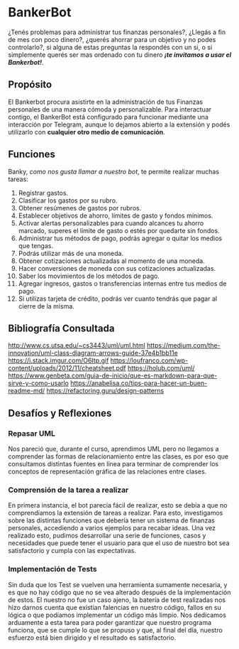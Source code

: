 # BankerBot
¿Tenés problemas para administrar tus finanzas personales?, ¿Llegás a fin de mes con poco dinero?, ¿querés ahorrar para un objetivo y no podes controlarlo?, si alguna de estas preguntas la respondés con un si, o si simplemente querés ser mas ordenado con tu dinero ***¡te invitamos a usar el Bankerbot!***.

## Propósito
El Bankerbot procura asistirte en la administración de tus Finanzas personales de una manera cómoda y personalizable. Para interactuar contigo, el BankerBot está configurado para funcionar mediante una interacción por Telegram, aunque lo dejamos abierto a la extensión y podés utilizarlo con **cualquier otro medio de comunicación**.

## Funciones
Banky, *como nos gusta llamar a nuestro bot*, te permite realizar muchas tareas:
1. Registrar gastos.
2. Clasificar los gastos por su rubro.
3. Obtener resúmenes de gastos por rubros.
4. Establecer objetivos de ahorro, límites de gasto y fondos mínimos.
5. Activar alertas personalizables para cuando alcances tu ahorro marcado, superes el límite de gasto o estés por quedarte sin fondos.
6. Administrar tus métodos de pago, podrás agregar o quitar los medios que tengas.
7. Podrás utilizar más de una moneda.
8. Obtener cotizaciones actualizadas al momento de una moneda.
9. Hacer conversiones de moneda con sus cotizaciones actualizadas.
10. Saber los movimientos de los métodos de pago.
11. Agregar ingresos, gastos o transferencias internas entre tus medios de pago.
12. Si utilizas tarjeta de crédito, podrás ver cuanto tendrás que pagar al cierre de la misma.

## Bibliografía Consultada
http://www.cs.utsa.edu/~cs3443/uml/uml.html
https://medium.com/the-innovation/uml-class-diagram-arrows-guide-37e4b1bb11e
https://i.stack.imgur.com/O6Itp.gif
https://loufranco.com/wp-content/uploads/2012/11/cheatsheet.pdf
https://holub.com/uml/
https://www.genbeta.com/guia-de-inicio/que-es-markdown-para-que-sirve-y-como-usarlo
https://anabelisa.co/tips-para-hacer-un-buen-readme-md/
https://refactoring.guru/design-patterns

## Desafíos y Reflexiones
### Repasar UML
Nos pareció que, durante el curso, aprendimos UML pero no llegamos a comprender las formas de relacionamiento entre las clases, es por eso que consultamos distintas fuentes en línea para terminar de comprender los conceptos de representación gráfica de las relaciones entre clases.

### Comprensión de la tarea a realizar
En primera instancia, el bot parecía fácil de realizar, esto se debía a que no comprendíamos la extensión de tareas a realizar.
Para esto, investigamos sobre las distintas funciones que debería tener un sistema de finanzas personales, accediendo a varios ejemplos para recabar ideas.
Una vez realizado esto, pudimos desarrollar una serie de funciones, casos y necesidades que puede tener el usuario para que el uso de nuestro bot sea satisfactorio y cumpla con las expectativas.

### Implementación de Tests
Sin duda que los Test se vuelven una herramienta sumamente necesaria, y es que no hay código que no se vea alterado después de la implementación de estos.
El nuestro no fue un caso ajeno, la batería de test realizadas nos hizo darnos cuenta que existían falencias en nuestro código, fallos en su lógica o que podíamos implementar un código más limpio.
Nos dedicamos arduamente a esta tarea para poder garantizar que nuestro programa funciona, que se cumple lo que se propuso y que, al final del día, nuestro esfuerzo está bien dirigido y el resultado es satisfactorio.